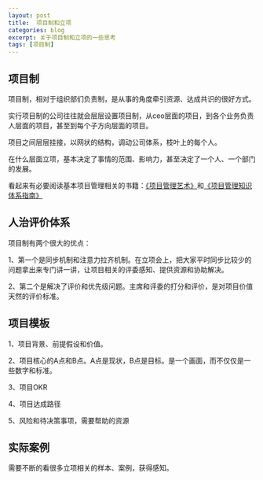 ```yaml
---
layout: post
title:  项目制和立项
categories: blog
excerpt: 关于项目制和立项的一些思考
tags: [项目制]
---
```


## 项目制

项目制，相对于组织部们负责制，是从事的角度牵引资源、达成共识的很好方式。

实行项目制的公司往往就会层层设置项目制，从ceo层面的项目，到各个业务负责人层面的项目，甚至到每个子方向层面的项目。

项目之间层层挂接，以网状的结构，调动公司体系，枝叶上的每个人。

在什么层面立项，基本决定了事情的范围、影响力，甚至决定了一个人、一个部门的发展。

看起来有必要阅读基本项目管理相关的书籍：<a href="https://book.douban.com/subject/1767188/">《项目管理艺术》</a>和<a href="https://book.douban.com/subject/24697645/">《项目管理知识体系指南》</a>

## 人治评价体系

项目制有两个很大的优点：

1、第一个是同步机制和注意力拉齐机制。在立项会上，把大家平时同步比较少的问题拿出来专门讲一讲，让项目相关的评委感知、提供资源和协助解决。

2、第二个是解决了评价和优先级问题。主席和评委的打分和评价，是对项目价值天然的评价标准。

## 项目模板

1、项目背景、前提假设和价值。

2、项目核心的A点和B点。A点是现状，B点是目标。是一个画面，而不仅仅是一些数字和标准。

3、项目OKR

4、项目达成路径

5、风险和待决策事项，需要帮助的资源

## 实际案例

需要不断的看很多立项相关的样本、案例，获得感知。

